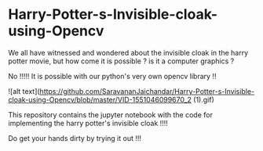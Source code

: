 # Harry-Potter-s-Invisible-cloak-using-Opencv

We all have witnessed and wondered about the invisible cloak in the harry potter movie, but how come it is possible ? is it a computer graphics ?

No !!!!! It is possible with our python's very own opencv library !!


![alt text](https://github.com/SaravananJaichandar/Harry-Potter-s-Invisible-cloak-using-Opencv/blob/master/VID-1551046099670_2 (1).gif)


This repository contains the jupyter notebook with the code for implementing the harry potter's invisible cloak !!!!

Do get your hands dirty by trying it out !!!
